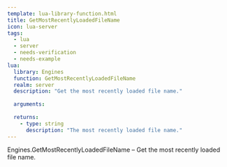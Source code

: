 ```yaml
---
template: lua-library-function.html
title: GetMostRecentlyLoadedFileName
icon: lua-server
tags:
  - lua
  - server
  - needs-verification
  - needs-example
lua:
  library: Engines
  function: GetMostRecentlyLoadedFileName
  realm: server
  description: "Get the most recently loaded file name."
  
  arguments:
  
  returns:
    - type: string
      description: "The most recently loaded file name."
---
```


<div class="lua__search__keywords">
Engines.GetMostRecentlyLoadedFileName &#x2013; Get the most recently loaded file name.
</div>
